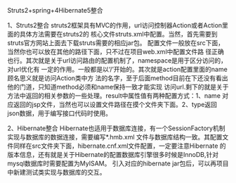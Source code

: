 Struts2+spring+4Hibernate5整合

1、Struts2整合
	struts2框架具有MVC的作用，url访问控制器Action或者Action里面的具体方法需要在struts2的
核心文件struts.xml中配置。当然，首先需要到struts官方网站上面去下载struts需要的相应jar包。
配置文件一般放在src下面，当然你也可以放在其他的路径下面，只不过在项目web.xml中配置文件路
径正确也行。其次就是关于url访问路由的配置机制了，namespace是用于区分访问的，对url优化有
一定的作用。一般都是以‘/’开始的。其次就是action配置里面的name顾名思义就是访问Action类中方
法的名字，至于后面method目前在下还没有看出他的门道，只知道method必须和name保持一致才能实现
访问url.剩下的就是关于方法中返回的相关参数的一些处理。result中属性值有两种配置方式：1、name
对应返回的jsp文件，当然也可以设置文件路径在摸个文件夹下面。2、type返回json数据，用于编写接口代码时使用。

2、Hibernate整合
	Hibernate也适用于数据库连接，有一个SessionFactory机制实现与数据库的数据连接，需要编写*.hmb.xml
	文件与数据库结构一致。其配置文件同样在src文件夹下面，hibernate.cnf.xml文件配置，一定要注意Hibernate
	的版本信息，还有就是关于Hibernate的配置数据库引擎很多时候是InnoDB,针对mysql数据库时需要配置为MyISAM。
	引入对应的hibernate jar包后，可以再项目中新建测试类实现与数据库的交互。
